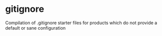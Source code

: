 # gitignore
Compilation of .gitignore starter files for products which do not provide a default or sane configuration
